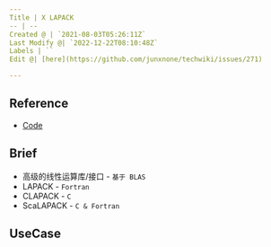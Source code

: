 ```yaml
---
Title | X LAPACK
-- | --
Created @ | `2021-08-03T05:26:11Z`
Last Modify @| `2022-12-22T08:10:48Z`
Labels | ``
Edit @| [here](https://github.com/junxnone/techwiki/issues/271)

---
```

## Reference
- [Code](https://github.com/Reference-LAPACK/lapack)

## Brief
- 高级的线性运算库/接口 - `基于 BLAS`
- LAPACK - `Fortran`
- CLAPACK - `C`
- ScaLAPACK - `C & Fortran`

## UseCase


